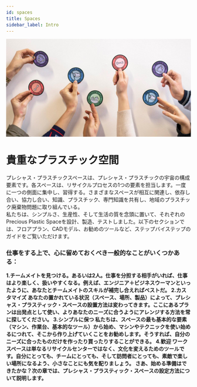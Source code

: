 ```yaml
---
id: spaces 
title: Spaces 
sidebar_label: Intro 
---
```

<style> 
:root { 
  --highlight: #37b4a3; 
  --hover: #37b4a3; 
} 
</style> 

![Community Badges](assets/comm_badges.jpg) 

# 貴重なプラスチック空間 

プレシャス・プラスチックスペースは、プレシャス・プラスチックの宇宙の構成要素です。各スペースは、リサイクルプロセスの1つの要素を担当します。一度に一つの側面に集中し、習得する。さまざまなスペースが相互に関連し、依存し合い、協力し合い、知識、プラスチック、専門知識を共有し、地域のプラスチック廃棄物問題に取り組んでいる。   
私たちは、シンプルさ、生産性、そして生活の質を念頭に置いて、それぞれのPrecious Plastic Spaceを設計、製造、テストしました。以下のセクションでは、フロアプラン、CADモデル、お勧めのツールなど、ステップバイステップのガイドをご覧いただけます。 

### 仕事をする上で、心に留めておくべき一般的なことがいくつかある： 

<b>1.チームメイトを見つける。あるいは2人。仕事を分担する相手がいれば、仕事はより楽しく、扱いやすくなる。例えば、エンジニア＋ビジネスウーマンといったように、あなたとチームメイトのスキルが補完し合えればベストだ。 
<b>2.カスタマイズ</b> あなたの置かれている状況（スペース、場所、製品）によって、プレシャス・プラスティック・スペースの設置方法は変わってきます。ここにあるプランは出発点として使い、よりあなたのニーズに合うようにアレンジする方法を常に探してください。 
<b>3.シンプルに保つ</b> 私たちは、スペースの最も基本的な要素（マシン、作業台、基本的なツール）から始め、マシンやテクニックを使い始めるにつれて、そこから作り上げていくことをお勧めします。そうすれば、自分のニーズに合ったものだけを作ったり買ったりすることができる。 
<b>4.歓迎</b> ワークスペースは単なるリサイクルセンターではなく、文化を変えるためのツールです。自分にとっても、チームにとっても、そして訪問者にとっても、素敵で楽しい場所になるよう、小さなことにも気を配りましょう。 
さあ、始める準備はできたかな？次の章では、プレシャス・プラスティック・スペースの設定方法について説明します。 
